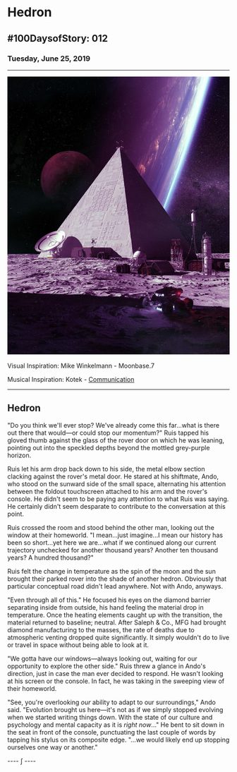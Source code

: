 # Hedron

## #100DaysofStory: 012

### Tuesday, June 25, 2019

---

![Hedron Visual Inspiration by Mike Winkelmann](hedron.jpg)

Visual Inspiration: Mike Winkelmann - Moonbase.7

Musical Inspiration: Kotek - [Communication](https://open.spotify.com/track/7MAaCzRs5cMEZ4hKy73elV)

---

## Hedron

"Do you think we'll ever stop? We've already come this far...what is there out there that would—or could stop our momentum?" Ruis tapped his gloved thumb against the glass of the rover door on which he was leaning, pointing out into the speckled depths beyond the mottled grey-purple horizon.

Ruis let his arm drop back down to his side, the metal elbow section clacking against the rover's metal door. He stared at his shiftmate, Ando, who stood on the sunward side of the small space, alternating his attention between the foldout touchscreen attached to his arm and the rover's console. He didn't seem to be paying any attention to what Ruis was saying. He certainly didn't seem desparate to contribute to the conversation at this point.

Ruis crossed the room and stood behind the other man, looking out the window at their homeworld. "I mean...just imagine...I mean our history has been so short...yet here we are...what if we continued along our current trajectory unchecked for another thousand years? Another ten thousand years? A hundred thousand?"

Ruis felt the change in temperature as the spin of the moon and the sun brought their parked rover into the shade of another hedron. Obviously that particular conceptual road didn't lead anywhere. Not with Ando, anyways.

"Even through all of this." He focused his eyes on the diamond barrier separating inside from outside, his hand feeling the material drop in temperature. Once the heating elements caught up with the transition, the material returned to baseline; neutral. After Saleph & Co., MFG had brought diamond manufacturing to the masses, the rate of deaths due to atmospheric venting dropped quite significantly. It simply wouldn't do to live or travel in space without being able to look at it.

"We gotta have our windows—always looking out, waiting for our opportunity to explore the other side." Ruis threw a glance in Ando's direction, just in case the man ever decided to respond. He wasn't looking at his screen or the console. In fact, he was taking in the sweeping view of their homeworld.

"See, you're overlooking _our_ ability to adapt to our surroundings," Ando said. "Evolution brought us here—it's not as if we simply stopped evolving when we started writing things down. With the state of our culture and psychology and mental capacity as it is _right now_..." He bent to sit down in the seat in front of the console, punctuating the last couple of words by tapping his stylus on its composite edge. "...we would likely end up stopping ourselves one way or another."

---- ∫ ----
